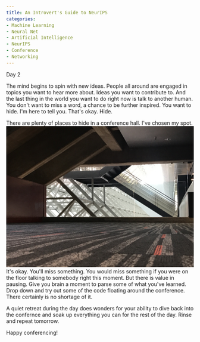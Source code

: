 ```yaml
---
title: An Introvert's Guide to NeurIPS 
categories:
- Machine Learning
- Neural Net
- Artificial Intelligence
- NeurIPS
- Conference
- Networking
---
```


Day 2

The mind begins to spin with new ideas.  People all around are engaged in topics you want to hear more about.  Ideas you want to contribute to.  And the last thing in the world you want to do right now is talk to another human.  You don't want to miss a word, a chance to be further inspired.  You want to hide.  I'm here to tell you.  That's okay.  Hide.  


There are plenty of places to hide in a conference hall.  I've chosen my spot.
![Empty Hallway](/images/hallway.JPG)
It's okay.  You'll miss something.  You would miss something if you were on the floor talking to somebody right this moment.  But there is value in pausing.  Give you brain a moment to parse some of what you've learned.  Drop down and try out some of the code floating around the conference.  There certainly is no shortage of it.

A quiet retreat during the day does wonders for your ability to dive back into the confernce and soak up everything you can for the rest of the day.  Rinse and repeat tomorrow.

Happy conferencing!